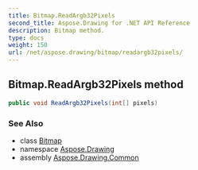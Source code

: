 ```yaml
---
title: Bitmap.ReadArgb32Pixels
second_title: Aspose.Drawing for .NET API Reference
description: Bitmap method. 
type: docs
weight: 150
url: /net/aspose.drawing/bitmap/readargb32pixels/
---
```

## Bitmap.ReadArgb32Pixels method

```csharp
public void ReadArgb32Pixels(int[] pixels)
```

### See Also

* class [Bitmap](../)
* namespace [Aspose.Drawing](../../bitmap/)
* assembly [Aspose.Drawing.Common](../../../)



